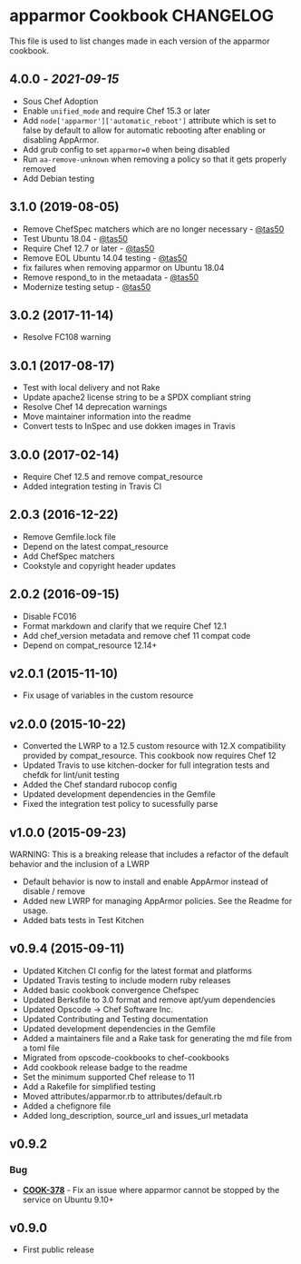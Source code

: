 # apparmor Cookbook CHANGELOG

This file is used to list changes made in each version of the apparmor cookbook.

## 4.0.0 - *2021-09-15*

- Sous Chef Adoption
- Enable `unified_mode` and require Chef 15.3 or later
- Add `node['apparmor']['automatic_reboot']` attribute which is set to false by default to allow for automatic rebooting after enabling or disabling AppArmor.
- Add grub config to set `apparmor=0` when being disabled
- Run `aa-remove-unknown` when removing a policy so that it gets properly removed
- Add Debian testing

## 3.1.0 (2019-08-05)

- Remove ChefSpec matchers which are no longer necessary - [@tas50](https://github.com/tas50)
- Test Ubuntu 18.04 - [@tas50](https://github.com/tas50)
- Require Chef 12.7 or later - [@tas50](https://github.com/tas50)
- Remove EOL Ubuntu 14.04 testing - [@tas50](https://github.com/tas50)
- fix failures when removing apparmor on Ubuntu 18.04
- Remove respond_to in the metaadata - [@tas50](https://github.com/tas50)
- Modernize testing setup - [@tas50](https://github.com/tas50)

## 3.0.2 (2017-11-14)

- Resolve FC108 warning

## 3.0.1 (2017-08-17)

- Test with local delivery and not Rake
- Update apache2 license string to be a SPDX compliant string
- Resolve Chef 14 deprecation warnings
- Move maintainer information into the readme
- Convert tests to InSpec and use dokken images in Travis

## 3.0.0 (2017-02-14)

- Require Chef 12.5 and remove compat_resource
- Added integration testing in Travis CI

## 2.0.3 (2016-12-22)

- Remove Gemfile.lock file
- Depend on the latest compat_resource
- Add ChefSpec matchers
- Cookstyle and copyright header updates

## 2.0.2 (2016-09-15)

- Disable FC016
- Format markdown and clarify that we require Chef 12.1
- Add chef_version metadata and remove chef 11 compat code
- Depend on compat_resource 12.14+

## v2.0.1 (2015-11-10)

- Fix usage of variables in the custom resource

## v2.0.0 (2015-10-22)

- Converted the LWRP to a 12.5 custom resource with 12.X compatibility provided by compat_resource. This cookbook now requires Chef 12
- Updated Travis to use kitchen-docker for full integration tests and chefdk for lint/unit testing
- Added the Chef standard rubocop config
- Updated development dependencies in the Gemfile
- Fixed the integration test policy to sucessfully parse

## v1.0.0 (2015-09-23)

WARNING: This is a breaking release that includes a refactor of the default behavior and the inclusion of a LWRP

- Default behavior is now to install and enable AppArmor instead of disable / remove
- Added new LWRP for managing AppArmor policies. See the Readme for usage.
- Added bats tests in Test Kitchen

## v0.9.4 (2015-09-11)

- Updated Kitchen CI config for the latest format and platforms
- Updated Travis testing to include modern ruby releases
- Added basic cookbook convergence Chefspec
- Updated Berksfile to 3.0 format and remove apt/yum dependencies
- Updated Opscode -> Chef Software Inc.
- Updated Contributing and Testing documentation
- Updated development dependencies in the Gemfile
- Added a maintainers file and a Rake task for generating the md file from a toml file
- Migrated from opscode-cookbooks to chef-cookbooks
- Add cookbook release badge to the readme
- Set the minimum supported Chef release to 11
- Add a Rakefile for simplified testing
- Moved attributes/apparmor.rb to attributes/default.rb
- Added a chefignore file
- Added long_description, source_url and issues_url metadata

## v0.9.2

### Bug

- **[COOK-378](https://tickets.chef.io/browse/COOK-378)** - Fix an issue where apparmor cannot be stopped by the service on Ubuntu 9.10+

## v0.9.0

- First public release
